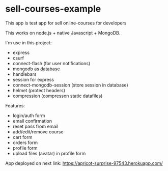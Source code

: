 # sell-courses-example

This app is test app for sell online-courses for developers

This works on node.js + native Javascript + MongoDB.

I`m use in this project:

- express
- csurf
- connect-flash (for user notifications)
- mongodb as database
- handlebars
- session for express
- connect-mongodb-session (store session in database)
- helmet (protect headers)
- compression (compresson static datafiles)

Features:

- login/auth form
- email confirmation
- reset pass from email
- add/edit/remove course
- cart form
- orders form
- profile form
- upload files (avatar) in profile form

App deployed on next link: https://apricot-surprise-97543.herokuapp.com/
